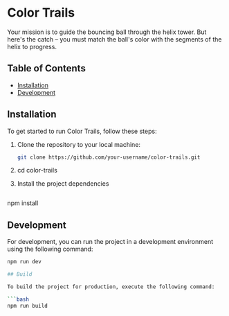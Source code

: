 # Color Trails

Your mission is to guide the bouncing ball through the helix tower. But here's the catch – you must match the ball's color with the segments of the helix to progress.

## Table of Contents

- [Installation](#installation)
- [Development](#usage)

## Installation

To get started to run Color Trails, follow these steps:

1. Clone the repository to your local machine:

   ```bash
   git clone https://github.com/your-username/color-trails.git

2. cd color-trails

3. Install the project dependencies
   ```bash
npm install

## Development

For development, you can run the project in a development environment using the following command:

   ```bash
   npm run dev

## Build

To build the project for production, execute the following command:

   ```bash
npm run build
